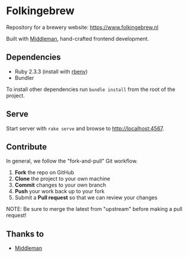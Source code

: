 # Folkingebrew

Repository for a brewery website: https://www.folkingebrew.nl

Built with [Middleman](https://github.com/middleman/middleman), hand-crafted frontend development.

## Dependencies

- Ruby 2.3.3 (install with [rbenv](https://github.com/sstephenson/rbenv))
- Bundler

To install other dependencies run `bundle install` from the root of the project.

## Serve

Start server with `rake serve` and browse to [http://localhost:4567](http://localhost:4567).

## Contribute

In general, we follow the "fork-and-pull" Git workflow.

1. **Fork** the repo on GitHub
2. **Clone** the project to your own machine
3. **Commit** changes to your own branch
4. **Push** your work back up to your fork
5. Submit a **Pull request** so that we can review your changes

NOTE: Be sure to merge the latest from "upstream" before making a pull request!

## Thanks to

- [Middleman](https://middlemanapp.com/)
